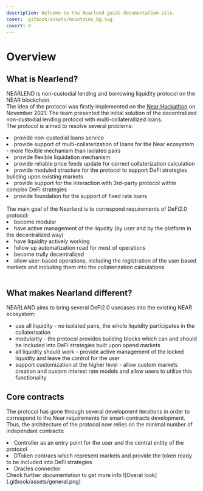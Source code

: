 ```yaml
---
description: Welcome to the Nearlend guide documentation site.
cover: .gitbook/assets/mountains_bg.svg
coverY: 0
---
```


# Overview

## What is Nearlend?

NEARLEND is non-custodial lending and borrowing liquidity protocol on the NEAR blockchain.<br>
The idea of the protocol was firstly implemented on the [Near Hackathon]() on November 2021. The team presented the initial solution of the decentralized non-custodial lending protocol with multi-collaterallized loans.<br>
The protocol is aimed to resolve several problems:
<li>provide non-custodial loans service
<li>provide support of multi-collaterization of loans for the Near ecosystem - more flexible mechanism than isolated pairs
<li>provide flexible liquidation mechanism
<li>provide reliable price feeds update for correct collaterization calculation
<li>provide moduled structure for the protocol to support DeFi strategies building upon existing markets
<li>provide support for the interaction with 3rd-party protocol within complex DeFi strategies
<li>provide foundation for the support of fixed rate loans
<br><br>
The main goal of the Nearland is to correspond requirements of DeFi2.0 protocol:
<li>become modular
<li>have active management of the liqudity (by user and by the platform in the decentralized way)
<li>have liquidity actively working
<li>follow up automatization road for most of operations
<li>become trully decentralized 
<li>allow user-based operations, including the registration of the user based markets and including them into the collaterization calculations
<br><br>

## What makes Nearland different?
NEARLAND aims to bring several DeFi2.0 usecases into the existing NEAR ecosystem:
* use all liquidity - no isolated pairs, the whole liquidity participates in the collaterisation
* modularity - the protocol provides building blocks which can and should be included into DeFi strategies built upon opend markets
* all liquidity should work - provide active management of the locked liquidity and leave the control for the user
* support customization at the higher level - allow custom markets creation and custom interest rate models and allow users to utilize this functionality

## Core contracts
The protocol has gone through several development iterations in order to correspond to the Near requirements for smart-contracts development. Thus, the architecture of the protocol now relies on the minimal number of independant contracts:
<li>Controller as an entry point for the user and the central entity of the protocol
<li>DToken contracs which represent markets and provide the token ready to be included into DeFi strategies
<li>Oracles connector
<br>
Check further documentation to get more info
![Overal look](.gitbook/assets/general.png)
